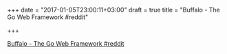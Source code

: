 +++
date = "2017-01-05T23:00:11+03:00"
draft = true
title = "Buffalo - The Go Web Framework  #reddit"

+++

<p><a href="https://t.co/MKtX1jSLAa">Buffalo - The Go Web Framework  #reddit</a></p>
